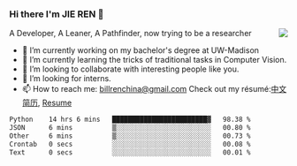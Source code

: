### Hi there I'm JIE REN 👋

<img align="right" src="https://github-readme-stats.vercel.app/api?username=BillRencn&show_icons=true&icon_color=0366d6&bg_color=ffffff&hide_title=true" />
A Developer, A Leaner, A Pathfinder, now trying to be a researcher

- 🔭 I’m currently working on my bachelor's degree at UW-Madison
- 🌱 I’m currently learning the tricks of traditional tasks in Computer Vision.
- 👯 I’m looking to collaborate with interesting people like you. 
- 🤔 I’m looking for interns.
- 📫 How to reach me: billrenchina@gmail.com
Check out my résumé:[中文简历](), [Resume]()

<!--START_SECTION:waka-->

```txt
Python    14 hrs 6 mins   ████████████████████████▓   98.38 %
JSON      6 mins          ▒░░░░░░░░░░░░░░░░░░░░░░░░   00.80 %
Other     6 mins          ▒░░░░░░░░░░░░░░░░░░░░░░░░   00.73 %
Crontab   0 secs          ░░░░░░░░░░░░░░░░░░░░░░░░░   00.08 %
Text      0 secs          ░░░░░░░░░░░░░░░░░░░░░░░░░   00.01 %
```

<!--END_SECTION:waka-->
